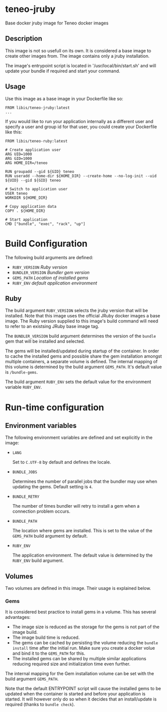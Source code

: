 # teneo-jruby
Base docker jruby image for Teneo docker images

## Description
This image is not so usefull on its own. It is considered a base image to create other images from.
The image contains only a jruby installation.

The image's entrypoint script is located in '/usr/local/bin/start.sh' and will update your bundle if required and start your command.

## Usage
Use this image as a base image in your Dockerfile like so:

```docker
FROM libis/teneo-jruby:latest
...
```

If you would like to run your application internally as a different user and specify a user and group
id for that user, you could create your Dockerfile like this:

```docker
FROM libis/teneo-ruby:latest

# Create application user
ARG UID=1000
ARG GID=1000
ARG HOME_DIR=/teneo

RUN groupadd --gid ${GID} teneo
RUN useradd --home-dir ${HOME_DIR} --create-home --no-log-init --uid ${UID} --gid ${GID} teneo

# Switch to application user 
USER teneo
WORKDIR ${HOME_DIR}

# Copy application data
COPY . ${HOME_DIR}

# Start application
CMD ["bundle", "exec", "rack", "up"]
```

# Build Configuration

The following build arguments are defined:

-   `RUBY_VERSION` *Ruby version*
-   `BUNDLER_VERSION` *Bundler gem version*
-   `GEMS_PATH` *Location of installed gems*
-   `RUBY_ENV` *default application environment*

## Ruby

The build argument `RUBY_VERSION` selects the jruby version that will be installed. Note that this 
image uses the official JRuby docker images a base image. The Ruby version supplied to this image's 
build command will need to refer to an existsing JRuby base image tag.

The `BUNDLER_VERSION` build argument determines the version of the `bundle` gem that will be installed and selected.

The gems will be installed/updated during startup of the container. In order to cache the installed 
gems and possible share the gem installation amongst multiple containers, a separate volume is defined.
The internal mapping of this volume is determined by the build argument `GEMS_PATH`. It's default 
value is `/bundle-gems`.

The build argument `RUBY_ENV` sets the default value for the environment variable `RUBY_ENV`.

# Run-time configuration

## Environment variables
The following environment variables are defined and set explicitly in the image:

-   `LANG`

    Set to `C.UTF-8` by default and defines the locale.

-   `BUNDLE_JOBS`

    Determines the number of parallel jobs that the bundler may use when updating the gems. Default setting is `4`.

-   `BUNDLE_RETRY`

    The number of times bundler will retry to install a gem when a connection problem occurs.

-   `BUNDLE_PATH`

    The location where gems are installed. This is set to the value of the `GEMS_PATH` build argument
    by default.

-   `RUBY_ENV`

    The application environment. The default value is determined by the `RUBY_ENV` build argument.

## Volumes

Two volumes are defined in this image. Their usage is explained below.

### Gems

It is considered best practice to install gems in a volume. This has several advantages:

* The image size is reduced as the storage for the gems is not part of the image build.
* The image build time is reduced.
* The gems can be cached by persisting the volume reducing the `bundle install` time after the 
  initial run. Make sure you create a docker volue and bind it to the `GEMS_PATH` for this.
* The installed gems can be shared by multiple similar applications reducing required size and 
  initialization time even further.

The internal mapping for the Gem installation volume can be set with the build argument `GEMS_PATH`.

Note that the default ENTRYPOINT script will cause the installed gems to be updated when the container 
is started and before your application is started. It will however only do so when it decides that 
an install/update is required (thanks to `bundle check`).

